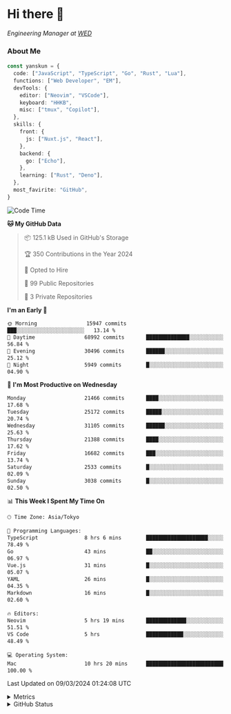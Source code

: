 # Hi there&nbsp;:wave:

<!-- ![Alt text](https://spotify-recently-played-readme.vercel.app/api?user=31kynbuubkiu3r4qh4hjuaglhfay) -->

_Engineering Manager at [WED](https://github.com/wedinc)_

### About Me

```ts
const yanskun = {
  code: ["JavaScript", "TypeScript", "Go", "Rust", "Lua"],
  functions: ["Web Developer", "EM"],
  devTools: {
    editor: ["Neovim", "VSCode"],
    keyboard: "HHKB",
    misc: ["tmux", "Copilot"],
  },
  skills: {
    front: {
      js: ["Nuxt.js", "React"],
    },
    backend: {
      go: ["Echo"],
    },
    learning: ["Rust", "Deno"],
  },
  most_favirite: "GitHub",
}
```

<!--START_SECTION:waka-->
![Code Time](http://img.shields.io/badge/Code%20Time-732%20hrs%2045%20mins-blue)

**🐱 My GitHub Data** 

> 📦 125.1 kB Used in GitHub's Storage 
 > 
> 🏆 350 Contributions in the Year 2024
 > 
> 💼 Opted to Hire
 > 
> 📜 99 Public Repositories 
 > 
> 🔑 3 Private Repositories 
 > 
**I'm an Early 🐤** 

```text
🌞 Morning                15947 commits       ███░░░░░░░░░░░░░░░░░░░░░░   13.14 % 
🌆 Daytime                68992 commits       ██████████████░░░░░░░░░░░   56.84 % 
🌃 Evening                30496 commits       ██████░░░░░░░░░░░░░░░░░░░   25.12 % 
🌙 Night                  5949 commits        █░░░░░░░░░░░░░░░░░░░░░░░░   04.90 % 
```
📅 **I'm Most Productive on Wednesday** 

```text
Monday                   21466 commits       ████░░░░░░░░░░░░░░░░░░░░░   17.68 % 
Tuesday                  25172 commits       █████░░░░░░░░░░░░░░░░░░░░   20.74 % 
Wednesday                31105 commits       ██████░░░░░░░░░░░░░░░░░░░   25.63 % 
Thursday                 21388 commits       ████░░░░░░░░░░░░░░░░░░░░░   17.62 % 
Friday                   16682 commits       ███░░░░░░░░░░░░░░░░░░░░░░   13.74 % 
Saturday                 2533 commits        █░░░░░░░░░░░░░░░░░░░░░░░░   02.09 % 
Sunday                   3038 commits        █░░░░░░░░░░░░░░░░░░░░░░░░   02.50 % 
```


📊 **This Week I Spent My Time On** 

```text
🕑︎ Time Zone: Asia/Tokyo

💬 Programming Languages: 
TypeScript               8 hrs 6 mins        ████████████████████░░░░░   78.49 % 
Go                       43 mins             ██░░░░░░░░░░░░░░░░░░░░░░░   06.97 % 
Vue.js                   31 mins             █░░░░░░░░░░░░░░░░░░░░░░░░   05.07 % 
YAML                     26 mins             █░░░░░░░░░░░░░░░░░░░░░░░░   04.35 % 
Markdown                 16 mins             █░░░░░░░░░░░░░░░░░░░░░░░░   02.60 % 

🔥 Editors: 
Neovim                   5 hrs 19 mins       █████████████░░░░░░░░░░░░   51.51 % 
VS Code                  5 hrs               ████████████░░░░░░░░░░░░░   48.49 % 

💻 Operating System: 
Mac                      10 hrs 20 mins      █████████████████████████   100.00 % 
```


 Last Updated on 09/03/2024 01:24:08 UTC
<!--END_SECTION:waka-->

<details>
  <summary>Metrics</summary>
  <img src="https://github.com/yanskun/yanskun/blob/main/github-metrics.svg" alt="Metrics">
</details>

<details>
  <summary>GitHub Status</summary>
  <picture>
    <source media="(prefers-color-scheme: dark)" srcset="https://raw.githubusercontent.com/yanskun/yanskun/master/profile-summary-card-output/nord_dark/0-profile-details.svg">
   <img src="https://raw.githubusercontent.com/yanskun/yanskun/master/profile-summary-card-output/default/0-profile-details.svg">
  </picture>
  <br>
  <picture>
    <source media="(prefers-color-scheme: dark)" srcset="https://raw.githubusercontent.com/yanskun/yanskun/master/profile-summary-card-output/nord_dark/1-repos-per-language.svg">
   <img src="https://raw.githubusercontent.com/yanskun/yanskun/master/profile-summary-card-output/default/1-repos-per-language.svg">
  </picture>
  <picture>
    <source media="(prefers-color-scheme: dark)" srcset="https://raw.githubusercontent.com/yanskun/yanskun/master/profile-summary-card-output/nord_dark/2-most-commit-language.svg">
   <img src="https://raw.githubusercontent.com/yanskun/yanskun/master/profile-summary-card-output/default/2-most-commit-language.svg">
  </picture>
  <br>
  <picture>
    <source media="(prefers-color-scheme: dark)" srcset="https://raw.githubusercontent.com/yanskun/yanskun/master/profile-summary-card-output/nord_dark/3-stats.svg">
   <img src="https://raw.githubusercontent.com/yanskun/yanskun/master/profile-summary-card-output/default/3-stats.svg">
  </picture>
  <picture>
    <source media="(prefers-color-scheme: dark)" srcset="https://raw.githubusercontent.com/yanskun/yanskun/master/profile-summary-card-output/nord_dark/4-productive-time.svg">
   <img src="https://raw.githubusercontent.com/yanskun/yanskun/master/profile-summary-card-output/default/4-productive-time.svg">
  </picture>
</details>
